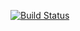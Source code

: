 [![Build Status](https://travis-ci.org/ChronTan/FuelCountting.svg?branch=master)](https://travis-ci.org/ChronTan/FuelCountting)